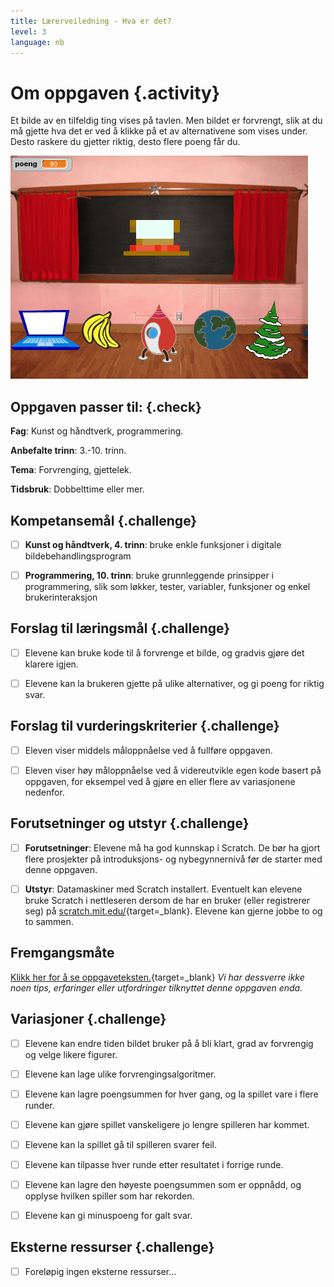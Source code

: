 ```yaml
---
title: Lærerveiledning - Hva er det?
level: 3
language: nb
---
```


# Om oppgaven {.activity}

Et bilde av en tilfeldig ting vises på tavlen. Men bildet er forvrengt, slik at
du må gjette hva det er ved å klikke på et av alternativene som vises under.
Desto raskere du gjetter riktig, desto flere poeng får du.

![](hva_er_det.png)

## Oppgaven passer til: {.check}

 __Fag__: Kunst og håndtverk, programmering.

__Anbefalte trinn__: 3.-10. trinn.

__Tema__: Forvrenging, gjettelek.

__Tidsbruk__: Dobbelttime eller mer.

## Kompetansemål {.challenge}

- [ ] __Kunst og håndtverk, 4. trinn__: bruke enkle funksjoner i digitale
      bildebehandlingsprogram

- [ ] __Programmering, 10. trinn__: bruke grunnleggende prinsipper i
      programmering, slik som løkker, tester, variabler, funksjoner og enkel
      brukerinteraksjon

## Forslag til læringsmål {.challenge}

- [ ] Elevene kan bruke kode til å forvrenge et bilde, og gradvis gjøre det
      klarere igjen.

- [ ] Elevene kan la brukeren gjette på ulike alternativer, og gi poeng for riktig svar.

## Forslag til vurderingskriterier {.challenge}

- [ ] Eleven viser middels måloppnåelse ved å fullføre oppgaven.

- [ ] Eleven viser høy måloppnåelse ved å videreutvikle egen kode basert på
      oppgaven, for eksempel ved å gjøre en eller flere av variasjonene
      nedenfor.

## Forutsetninger og utstyr {.challenge}

- [ ] __Forutsetninger__: Elevene må ha god kunnskap i Scratch. De bør ha gjort
      flere prosjekter på introduksjons- og nybegynnernivå før de starter med
      denne oppgaven.
      
- [ ] __Utstyr__: Datamaskiner med Scratch installert. Eventuelt kan elevene
      bruke Scratch i nettleseren dersom de har en bruker (eller registrerer
      seg) på [scratch.mit.edu/](http://scratch.mit.edu/){target=_blank}.
      Elevene kan gjerne jobbe to og to sammen.

## Fremgangsmåte

[Klikk her for å se
oppgaveteksten.](../hva_er_det/hva_er_det.html){target=_blank} _Vi har dessverre
ikke noen tips, erfaringer eller utfordringer tilknyttet denne oppgaven enda._

## Variasjoner {.challenge}

- [ ] Elevene kan endre tiden bildet bruker på å bli klart, grad av forvrengig
      og velge likere figurer.

- [ ] Elevene kan lage ulike forvrengingsalgoritmer.

- [ ] Elevene kan lagre poengsummen for hver gang, og la spillet vare i flere
      runder.

- [ ] Elevene kan gjøre spillet vanskeligere jo lengre spilleren har kommet.

- [ ] Elevene kan la spillet gå til spilleren svarer feil.

- [ ] Elevene kan tilpasse hver runde etter resultatet i forrige runde.

- [ ] Elevene kan lagre den høyeste poengsummen som er oppnådd, og opplyse
      hvilken spiller som har rekorden.

- [ ] Elevene kan gi minuspoeng for galt svar.

## Eksterne ressurser {.challenge}

- [ ] Foreløpig ingen eksterne ressurser...

